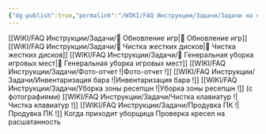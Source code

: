 ```yaml
---
{"dg-publish":true,"permalink":"/WIKI/FAQ Инструкции/Задачи/Задачи на смену!/"}
---
```


[[WIKI/FAQ Инструкции/Задачи/🔄 Обновление игр\|🔄 Обновление игр]]
[[WIKI/FAQ Инструкции/Задачи/💾 Чистка жестких дисков\|💾 Чистка жестких дисков]]
[[WIKI/FAQ Инструкции/Задачи/🧽 Генеральная уборка игровых мест\|🧽 Генеральная уборка игровых мест]]
[[WIKI/FAQ Инструкции/Задачи/Фото-отчет !\|Фото-отчет !]]
[[WIKI/FAQ Инструкции/Задачи/Инвентаризация бара !\|Инвентаризация бара !]]
[[WIKI/FAQ Инструкции/Задачи/Уборка зоны ресепшн !\|Уборка зоны ресепшн !]] (с фотографиями)
[[WIKI/FAQ Инструкции/Задачи/Чистка клавиатур !\|Чистка клавиатур !]]
[[WIKI/FAQ Инструкции/Задачи/Продувка ПК !\|Продувка ПК !]]
Когда приходит уборщица
Проверка кресел на расшатанность